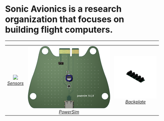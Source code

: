 # Sonic Avionics is a research organization that focuses on building flight computers.

---

<div align="center">
  <table>
    <tr>
      <td align="center" style="vertical-align: middle;">
        <img src="https://raw.githubusercontent.com/sonicavionics/4in-sensors/refs/heads/main/images/board.png" style="height:auto; width:300px;" />
        <br />
        <a href="https://github.com/sonicavionics/4in-sensors/tree/main" target="_blank"><i>Sensors</i></a>
      </td>
      <td align="center" style="vertical-align: middle;">
        <img src="https://raw.githubusercontent.com/sonicavionics/4in-powersim/refs/heads/main/images/board.png" style="height:auto; width:300px;" />
        <br />
        <a href="https://github.com/sonicavionics/4in-powersim/tree/main" target="_blank"><i>PowerSim</i></a>
      </td>
      <td align="center" style="vertical-align: middle;">
        <img src="https://raw.githubusercontent.com/sonicavionics/4in-backplate/refs/heads/main/images/board.front.png" style="height:auto; width:150px;" />
        <br />
        <a href="https://github.com/sonicavionics/4in-backplate/tree/main" target="_blank"><i>Backplate</i></a>
      </td>
    </tr>
  </table>
</div>
